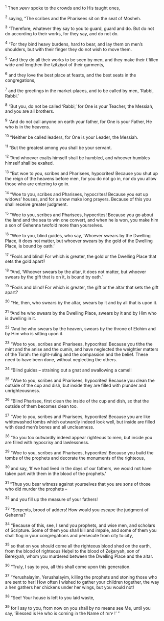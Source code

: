 <sup>1</sup> Then יהושע spoke to the crowds and to His taught ones,

<sup>2</sup> saying, “The scribes and the Pharisees sit on the seat of Mosheh.

<sup>3</sup> “Therefore, whatever they say to you to guard, guard and do. But do not do according to their works, for they say, and do not do.

<sup>4</sup> “For they bind heavy burdens, hard to bear, and lay them on men’s shoulders, but with their finger they do not wish to move them.

<sup>5</sup> “And they do all their works to be seen by men, and they make their t’fillen wide and lengthen the tzitziyot of their garments,

<sup>6</sup> and they love the best place at feasts, and the best seats in the congregations,

<sup>7</sup> and the greetings in the market-places, and to be called by men, ‘Rabbi, Rabbi.’

<sup>8</sup> “But you, do not be called ‘Rabbi,’ for One is your Teacher, the Messiah, and you are all brothers.

<sup>9</sup> “And do not call anyone on earth your father, for One is your Father, He who is in the heavens.

<sup>10</sup> “Neither be called leaders, for One is your Leader, the Messiah.

<sup>11</sup> “But the greatest among you shall be your servant.

<sup>12</sup> “And whoever exalts himself shall be humbled, and whoever humbles himself shall be exalted.

<sup>13</sup> “But woe to you, scribes and Pharisees, hypocrites! Because you shut up the reign of the heavens before men, for you do not go in, nor do you allow those who are entering to go in.

<sup>14</sup> “Woe to you, scribes and Pharisees, hypocrites! Because you eat up widows’ houses, and for a show make long prayers. Because of this you shall receive greater judgment.

<sup>15</sup> “Woe to you, scribes and Pharisees, hypocrites! Because you go about the land and the sea to win one convert, and when he is won, you make him a son of Gehenna twofold more than yourselves.

<sup>16</sup> “Woe to you, blind guides, who say, ‘Whoever swears by the Dwelling Place, it does not matter, but whoever swears by the gold of the Dwelling Place, is bound by oath.’

<sup>17</sup> “Fools and blind! For which is greater, the gold or the Dwelling Place that sets the gold apart?

<sup>18</sup> “And, ‘Whoever swears by the altar, it does not matter, but whoever swears by the gift that is on it, is bound by oath.’

<sup>19</sup> “Fools and blind! For which is greater, the gift or the altar that sets the gift apart?

<sup>20</sup> “He, then, who swears by the altar, swears by it and by all that is upon it.

<sup>21</sup> “And he who swears by the Dwelling Place, swears by it and by Him who is dwelling in it.

<sup>22</sup> “And he who swears by the heaven, swears by the throne of Elohim and by Him who is sitting upon it.

<sup>23</sup> “Woe to you, scribes and Pharisees, hypocrites! Because you tithe the mint and the anise and the cumin, and have neglected the weightier matters of the Torah: the right-ruling and the compassion and the belief. These need to have been done, without neglecting the others.

<sup>24</sup> “Blind guides – straining out a gnat and swallowing a camel!

<sup>25</sup> “Woe to you, scribes and Pharisees, hypocrites! Because you clean the outside of the cup and dish, but inside they are filled with plunder and unrighteousness.

<sup>26</sup> “Blind Pharisee, first clean the inside of the cup and dish, so that the outside of them becomes clean too.

<sup>27</sup> “Woe to you, scribes and Pharisees, hypocrites! Because you are like whitewashed tombs which outwardly indeed look well, but inside are filled with dead men’s bones and all uncleanness.

<sup>28</sup> “So you too outwardly indeed appear righteous to men, but inside you are filled with hypocrisy and lawlessness.

<sup>29</sup> “Woe to you, scribes and Pharisees, hypocrites! Because you build the tombs of the prophets and decorate the monuments of the righteous,

<sup>30</sup> and say, ‘If we had lived in the days of our fathers, we would not have taken part with them in the blood of the prophets.’

<sup>31</sup> “Thus you bear witness against yourselves that you are sons of those who did murder the prophets –

<sup>32</sup> and you fill up the measure of your fathers!

<sup>33</sup> “Serpents, brood of adders! How would you escape the judgment of Gehenna?

<sup>34</sup> “Because of this, see, I send you prophets, and wise men, and scholars of Scripture. Some of them you shall kill and impale, and some of them you shall flog in your congregations and persecute from city to city,

<sup>35</sup> so that on you should come all the righteous blood shed on the earth, from the blood of righteous Heḇel to the blood of Zeḵaryah, son of Bereḵyah, whom you murdered between the Dwelling Place and the altar.

<sup>36</sup> “Truly, I say to you, all this shall come upon this generation.

<sup>37</sup> “Yerushalayim, Yerushalayim, killing the prophets and stoning those who are sent to her! How often I wished to gather your children together, the way a hen gathers her chickens under her wings, but you would not!

<sup>38</sup> “See! Your house is left to you laid waste,

<sup>39</sup> for I say to you, from now on you shall by no means see Me, until you say, ‘Blessed is He who is coming in the Name of יהוה !’ ”

